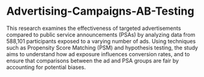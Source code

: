 # Advertising-Campaigns-AB-Testing
This research examines the effectiveness of targeted advertisements compared to public service announcements (PSAs) by analyzing data from 588,101 participants exposed to a varying number of ads. Using techniques such as Propensity Score Matching (PSM) and hypothesis testing, the study aims to understand how ad exposure influences conversion rates, and to ensure that comparisons between the ad and PSA groups are fair by accounting for potential biases.
